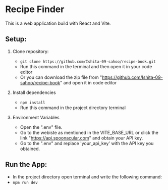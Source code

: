 # Recipe Finder

This is a web application build with React and Vite.

## Setup:
1. Clone repository:
   - `git clone https://github.com/Ishita-09-sahoo/recipe-book.git`
   - Run this command in the terminal and then open it in your code editor 
   - Or you can download the zip file from "https://github.com/Ishita-09-sahoo/recipe-book" and open it in code editor

2. Install dependencies
   - `npm install`
   - Run this command in the project directory terminal

3. Environment Variables
   - Open the ".env" file.
   - Go to the webiste as mentioned in the VITE_BASE_URL or click the link "https://api.spoonacular.com" and obtain your API key.
   - Go to the ".env" and replace 'your_api_key' with the API key you obtained.
  
## Run the App:
  - In the project directory open terminal and write the following command:
  - `npm run dev`
